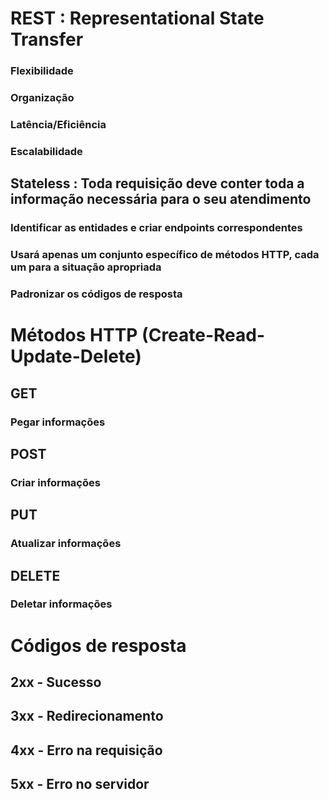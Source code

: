 # REST : Representational State Transfer

### Flexibilidade

### Organização

### Latência/Eficiência

### Escalabilidade

## Stateless : Toda requisição deve conter toda a informação necessária para o seu atendimento

### Identificar as entidades e criar endpoints correspondentes

### Usará apenas um conjunto específico de métodos HTTP, cada um para a situação apropriada

### Padronizar os códigos de resposta

# Métodos HTTP (Create-Read-Update-Delete)

## GET

### Pegar informações

## POST

### Criar informações

## PUT

### Atualizar informações

## DELETE

### Deletar informações

# Códigos de resposta

## 2xx - Sucesso

## 3xx - Redirecionamento

## 4xx - Erro na requisição

## 5xx - Erro no servidor
